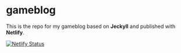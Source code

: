 # gameblog

This is the repo for my gameblog based on **Jeckyll** and published with **Netlify**.

[![Netlify Status](https://api.netlify.com/api/v1/badges/41cd9212-61ac-4a69-be86-be2e0872acab/deploy-status)](https://app.netlify.com/sites/wellmade-gameblog/deploys)
